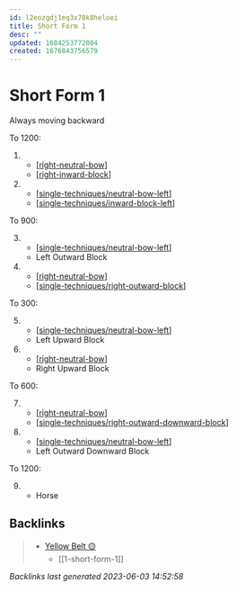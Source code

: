 ```yaml
---
id: l2eozgdj1eq3x70k8heloei
title: Short Form 1
desc: ""
updated: 1684253772804
created: 1676843756579
---
```


# Short Form 1

Always moving backward

To 1200:

1.  - [[right-neutral-bow]]
    - [[right-inward-block]]
2.  - [[single-techniques/neutral-bow-left]]
    - [[single-techniques/inward-block-left]]

To 900:

3.  - [[single-techniques/neutral-bow-left]]
    - Left Outward Block
4.  - [[right-neutral-bow]]
    - [[single-techniques/right-outward-block]]

To 300:

5.  - [[single-techniques/neutral-bow-left]]
    - Left Upward Block
6.  - [[right-neutral-bow]]
    - Right Upward Block

To 600:

7.  - [[right-neutral-bow]]
    - [[single-techniques/right-outward-downward-block]]
8.  - [[single-techniques/neutral-bow-left]]
    - Left Outward Downward Block

To 1200:

9.  - Horse

[//begin]: # "Autogenerated link references for markdown compatibility"
[right-neutral-bow]: ../single-techniques/right-neutral-bow "Right Neutral Bow"
[right-inward-block]: ../single-techniques/right-inward-block "Right Inward Block"
[single-techniques/neutral-bow-left]: ../single-techniques/neutral-bow-left "Left Neutral Bow"
[single-techniques/inward-block-left]: ../single-techniques/inward-block-left "Left Inward Block"
[single-techniques/right-outward-block]: ../single-techniques/right-outward-block "Right Outward Block"
[single-techniques/right-outward-downward-block]: ../single-techniques/right-outward-downward-block "Right Outward Downward Block"
[//end]: # "Autogenerated link references"

## Backlinks

> - [Yellow Belt 🟡](..\belts\1-yellow.md)
>   - [[1-short-form-1]]

_Backlinks last generated 2023-06-03 14:52:58_
